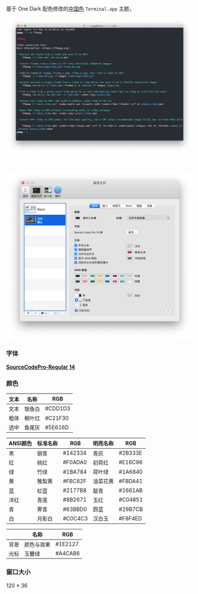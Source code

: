 
基于 One Dark 配色修改的[中国色](http://zhongguose.com) `Terminal.app` 主题，

![](https://github.com/ykqmain/Config/blob/master/Terminal/Terminal.png)

<br> 

![](https://github.com/ykqmain/Config/blob/master/Terminal/setting.png)

### 字体

[**SourceCodePro-Regular 14**](https://github.com/adobe-fonts/source-code-pro)

### 颜色

| 文本  | 名称   |  RGB  |
| ----  | ----  |  ----  |
| 文本  | 银鱼白 | #CDD1D3 |
| 粗体  | 枫叶红 | #C21F30 |
| 选中  | 鱼尾灰 | #5E616D |


| ANSI颜色 | 标准名称 |    RGB   | 明亮名称   |    RGB     |
|  ----   |  ----   |   ----    |  ----     |   ----    | 
|   黑    |   钢青   | #142334   |   青灰    | #2B333E  |
|   红    |   桃红   | #F0ADA0   |   初荷红   | #E16C96  |
|   绿    |   竹绿   | #1BA784   |   荷叶绿   | #1A6840  |
|   黄    |   雅梨黄 | #FBC82F   |   油菜花黄 | #FBDA41  |
|   蓝    |   虹蓝   | #2177B8   |   靛青    | #1661AB  |
|   洋红  |   青莲   | #8B2671   |   玉红    | #C04851  |
|   青    |   霁青   | #63BBD0   |   蔚蓝    | #29B7CB  |
|   白    |   月影白 | #C0C4C3   |   汉白玉  |  #F8F4ED  |


|       |   名称    |   RGB   |
|  ---- |   ----    |   ----  |
| 背景  | 颜色与效果  | #1E2127 |
| 光标  | 玉簪绿    |  #A4CAB6 |

### 窗口大小

120 * 36

<br>

